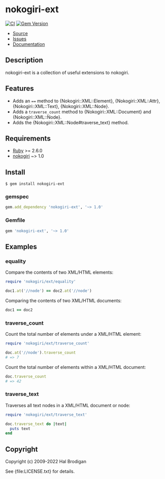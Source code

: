 # nokogiri-ext

[![CI](https://github.com/postmodern/nokogiri-ext/actions/workflows/ruby.yml/badge.svg)](https://github.com/postmodern/nokogiri-ext/actions/workflows/ruby.yml)
[![Gem Version](https://badge.fury.io/rb/fake_io.svg)](https://badge.fury.io/rb/fake_io)

* [Source](https://github.com/postmodern/nokogiri-ext)
* [Issues](https://github.com/postmodern/nokogiri-ext/issues)
* [Documentation](http://rubydoc.info/gems/fake_io/frames)

## Description

nokogiri-ext is a collection of useful extensions to nokogiri.

## Features

* Adds an `==` method to {Nokogiri::XML::Element}, {Nokogiri::XML::Attr},
  {Nokogiri::XML::Text}, {Nokogiri::XML::Node}.
* Adds a `traverse_count` method to {Nokogiri::XML::Document} and
  {Nokogiri::XML::Node}.
* Adds the {Nokogiri::XML::Node#traverse_text} method.

## Requirements

* [Ruby] >= 2.6.0
* [nokogiri] ~> 1.0

## Install

```shell
$ gem install nokogiri-ext
```

### gemspec

```ruby
gem.add_dependency 'nokogiri-ext', '~> 1.0'
```

### Gemfile

```ruby
gem 'nokogiri-ext', '~> 1.0'
```

## Examples

### equality

Compare the contents of two XML/HTML elements:

```ruby
require 'nokogiri/ext/equality'

doc1.at('//node') == doc2.at('//node')
```

Comparing the contents of two XML/HTML documents:

```ruby
doc1 == doc2
```

### traverse_count

Count the total number of elements under a XML/HTML element:

```ruby
require 'nokogiri/ext/traverse_count'

doc.at('//node').traverse_count
# => 7
```

Count the total number of elements within a XML/HTML document:

```ruby
doc.traverse_count
# => 42
```

### traverse_text

Traverses all text nodes in a XML/HTML document or node:

```ruby
require 'nokogiri/ext/traverse_text'

doc.traverse_text do |text|
  puts text
end
```

## Copyright

Copyright (c) 2009-2022 Hal Brodigan

See {file:LICENSE.txt} for details.

[Ruby]: https://www.ruby-lang.org/
[nokogiri]: https://github.com/sparklemotion/nokogiri#readme
